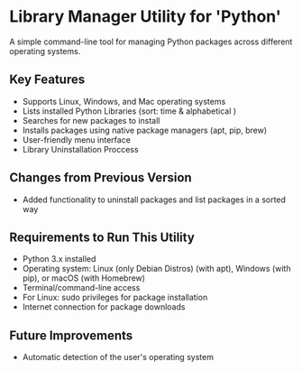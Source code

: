  # Library Manager Utility for 'Python'
 A simple command-line tool for managing Python packages across different operating systems.
 ## Key Features
 - Supports Linux, Windows, and Mac operating systems
 - Lists installed Python Libraries (sort: time & alphabetical )
 - Searches for new packages to install
 - Installs packages using native package managers (apt, pip, brew)
 - User-friendly menu interface
 - Library Uninstallation Proccess
 ## Changes from Previous Version
 - Added functionality to uninstall packages and list packages in a sorted way
 ## Requirements to Run This Utility
 - Python 3.x installed
 - Operating system: Linux (only Debian Distros) (with apt), Windows (with pip), or macOS (with Homebrew)
 - Terminal/command-line access
 - For Linux: sudo privileges for package installation
 - Internet connection for package downloads
 ## Future Improvements
 - Automatic detection of the user's operating system

